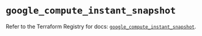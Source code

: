 # `google_compute_instant_snapshot`

Refer to the Terraform Registry for docs: [`google_compute_instant_snapshot`](https://registry.terraform.io/providers/hashicorp/google/6.32.0/docs/resources/compute_instant_snapshot).
